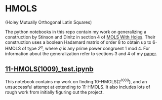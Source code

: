 # HMOLS
(Holey Mutually Orthogonal Latin Squares)

The python notebooks in this repo contain my work on generalizing a construction by Stinson and Dinitz in section 4 of [MOLS With Holes](https://www.sciencedirect.com/science/article/pii/0012365X83900559). Their construction uses a boolean Hadamard matrix of order 8 to obtain up to 6-HMOLS of type _2<sup>q</sup>_, where _q_ is any prime power congruent 1 mod 4. For information about the generalization refer to sections 3 and 4 of my [paper](498-final-paper.pdf).


## [11-HMOLS(1009)_test.ipynb](11-HMOLS(1009)_test.ipynb)

This notebook contains my work on finding 10-HMOLS(2<sup>1009</sup>), and an unsuccessful attempt at extending to 11-HMOLS. It also includes lots of rough work from initially figuring out the project. 
